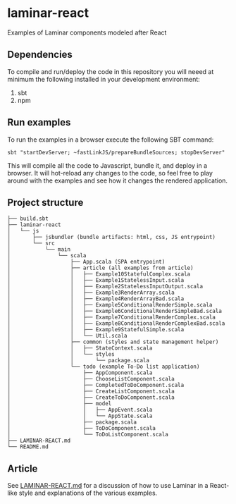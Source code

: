 # laminar-react

Examples of Laminar components modeled after React

## Dependencies

To compile and run/deploy the code in this repository you will neeed at minimum the following installed in your development environment:
1. sbt
2. npm

## Run examples

To run the examples in a browser execute the following SBT command:

```shell
sbt "startDevServer; ~fastLinkJS/prepareBundleSources; stopDevServer"
```

This will compile all the code to Javascript, bundle it, and deploy in a browser. It will hot-reload any changes to the code, so feel free to play around with the examples and see how it changes the rendered application.

## Project structure

```
├── build.sbt
├── laminar-react
│   └── js
│       ├── jsbundler (bundle artifacts: html, css, JS entrypoint)
│       └── src
│           └── main
│               └── scala
│                   ├── App.scala (SPA entrypoint)
│                   ├── article (all examples from article)
│                   │   ├── Example10StatefulComplex.scala
│                   │   ├── Example1StatelessInput.scala
│                   │   ├── Example2StatelessInputOutput.scala
│                   │   ├── Example3RenderArray.scala
│                   │   ├── Example4RenderArrayBad.scala
│                   │   ├── Example5ConditionalRenderSimple.scala
│                   │   ├── Example6ConditionalRenderSimpleBad.scala
│                   │   ├── Example7ConditionalRenderComplex.scala
│                   │   ├── Example8ConditionalRenderComplexBad.scala
│                   │   ├── Example9StatefulSimple.scala
│                   │   └── Util.scala
│                   ├── common (styles and state management helper)
│                   │   ├── StateContext.scala
│                   │   └── styles
│                   │       └── package.scala
│                   └── todo (example To-Do list application)
│                       ├── AppComponent.scala
│                       ├── ChooseListComponent.scala
│                       ├── CompletedToDoComponent.scala
│                       ├── CreateListComponent.scala
│                       ├── CreateToDoComponent.scala
│                       ├── model
│                       │   ├── AppEvent.scala
│                       │   └── AppState.scala
│                       ├── package.scala
│                       ├── ToDoComponent.scala
│                       └── ToDoListComponent.scala
├── LAMINAR-REACT.md
└── README.md
```

## Article

See [LAMINAR-REACT.md](LAMINAR-REACT.md) for a discussion of how to use Laminar in a React-like style and explanations of the various examples.
